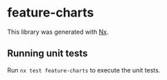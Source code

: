 # feature-charts

This library was generated with [Nx](https://nx.dev).

## Running unit tests

Run `nx test feature-charts` to execute the unit tests.
